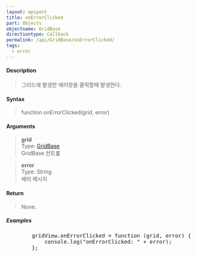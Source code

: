```yaml
---
layout: apipost
title: onErrorClicked
part: Objects
objectname: GridBase
directiontype: Callback
permalink: /api/GridBase/onErrorClicked/
tags:
  - error
---
```



#### Description

> 그리드에 발생한 에러창을 클릭할때 발생한다.  

#### Syntax

> function onErrorClicked(grid, error)  

#### Arguments

> **grid**  
> Type: [GridBase](/api/GridBase/)  
> GridBase 컨트롤  

> **error**  
> Type: String  
> 에러 메시지  

#### Return

> None.

##### Examples 

<pre class="prettyprint">
        gridView.onErrorClicked = function (grid, error) {
            console.log("onErrorClicked: " + error);
        };
</pre>

